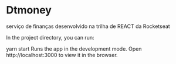 # Dtmoney
serviço de finanças desenvolvido na trilha de REACT da Rocketseat


In the project directory, you can run:

yarn start
Runs the app in the development mode.
Open http://localhost:3000 to view it in the browser.
